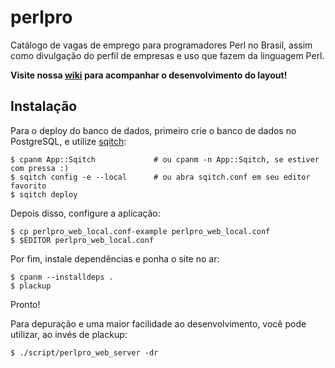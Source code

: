 # perlpro

Catálogo de vagas de emprego para programadores Perl no Brasil, assim como divulgação do perfil de empresas e uso que fazem da linguagem Perl.

**Visite nossa [wiki](https://github.com/Brasil-Perl-Mongers/perl-pro/wiki) para acompanhar o desenvolvimento do layout!**

## Instalação

Para o deploy do banco de dados, primeiro crie o banco de dados no PostgreSQL, e utilize [sqitch](http://sqitch.org):

    $ cpanm App::Sqitch             # ou cpanm -n App::Sqitch, se estiver com pressa :)
    $ sqitch config -e --local      # ou abra sqitch.conf em seu editor favorito
    $ sqitch deploy

Depois disso, configure a aplicação:

    $ cp perlpro_web_local.conf-example perlpro_web_local.conf
    $ $EDITOR perlpro_web_local.conf

Por fim, instale dependências e ponha o site no ar:

    $ cpanm --installdeps .
    $ plackup

Pronto!

Para depuração e uma maior facilidade ao desenvolvimento, você pode utilizar, ao invés de plackup:

    $ ./script/perlpro_web_server -dr
